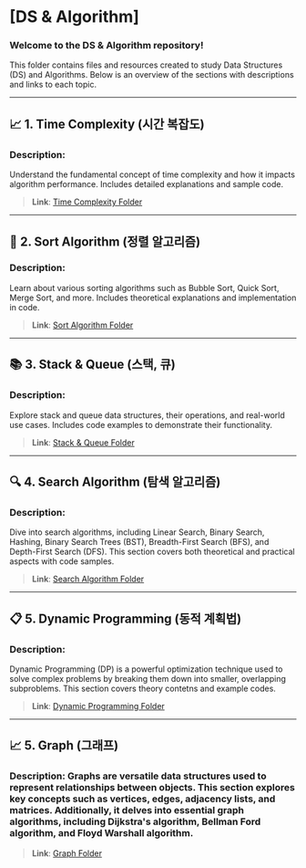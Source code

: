 # [DS & Algorithm]

### Welcome to the DS & Algorithm repository!
This folder contains files and resources created to study Data Structures (DS) and Algorithms. Below is an overview of the sections with descriptions and links to each topic.

---

## 📈 1. Time Complexity (시간 복잡도)
### Description:
Understand the fundamental concept of time complexity and how it impacts algorithm performance. Includes detailed explanations and sample code.

> **Link**: [Time Complexity Folder](https://github.com/bemjikim/TIL/tree/main/DS%26Algorithm/Time-Complexty)

---

## 🔄 2. Sort Algorithm (정렬 알고리즘)
### Description:
Learn about various sorting algorithms such as Bubble Sort, Quick Sort, Merge Sort, and more. Includes theoretical explanations and implementation in code.

> **Link**: [Sort Algorithm Folder](https://github.com/bemjikim/TIL/tree/main/DS%26Algorithm/Sort)

---

## 📚 3. Stack & Queue (스택, 큐)
### Description:
Explore stack and queue data structures, their operations, and real-world use cases. Includes code examples to demonstrate their functionality.

> **Link**: [Stack & Queue Folder](https://github.com/bemjikim/TIL/tree/main/DS%26Algorithm/Stack-Queue)

---

## 🔍 4. Search Algorithm (탐색 알고리즘)
### Description:
Dive into search algorithms, including Linear Search, Binary Search, Hashing, Binary Search Trees (BST), Breadth-First Search (BFS), and Depth-First Search (DFS). This section covers both theoretical and practical aspects with code samples.

> **Link**: [Search Algorithm Folder](https://github.com/bemjikim/TIL/tree/main/DS%26Algorithm/Search-Algorithm(Linear-Binary-Hash-BST-DFS-BFS))

---

## 📋 5. Dynamic Programming (동적 계획법)
### Description: 
Dynamic Programming (DP) is a powerful optimization technique used to solve complex problems by breaking them down into smaller, overlapping subproblems. This section covers theory contetns and example codes.

> **Link**: [Dynamic Programming Folder](https://github.com/bemjikim/TIL/tree/main/DS%26Algorithm/DP)

---

## 📈 5. Graph (그래프)
### Description: Graphs are versatile data structures used to represent relationships between objects. This section explores key concepts such as vertices, edges, adjacency lists, and matrices. Additionally, it delves into essential graph algorithms, including Dijkstra's algorithm, Bellman Ford algorithm, and Floyd Warshall algorithm.


> **Link**: [Graph Folder]((https://github.com/bemjikim/TIL/tree/main/DS%26Algorithm/Graph))
